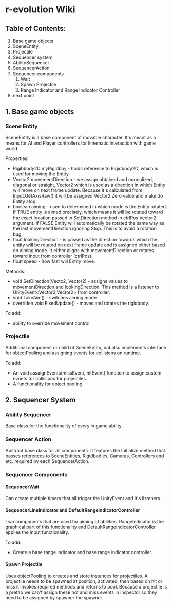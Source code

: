 # r-evolution Wiki



## Table of Contents:

1.  Base game objects
   1.  SceneEntity
   2.  Projectile
2.  Sequencer system
   1. AbilitySequencer
   2. SequencerAction
   3. Sequencer components
      1. Wait
      2. Spawn Projectile
      3. Range Indicator and Range Indicator Controller
3.  next point





## 1. Base game objects

### Scene Entity

SceneEntity is a base component of movable character. It's meant as a means for AI and Player controllers for kinematic interaction with game world. 

Properties:

- Rigibbody2D myRigidboy - holds reference to Rigidbody2D, which is used for moving the Entity.
- Vector2 movementDirection - we assign obtained and normalized, diagonal or straight, Vector2 which is used as a direction in which Entity will move on next frame update. Because it's calculated from Input.GetAxisRaw() it will be assigned Vector2.Zero value and make do Entity stop.
- boolean aiming - used to determined in which mode is the Entity rotated. If TRUE entity is aimed precisely, which means it will be rotated toward the exact location passed in SetDirection method in ctrlPos Vector2 argument. If FALSE Entity will automatically be rotated the same way as the last movementDirection ignoring Stop. This is to avoid a rotation bug.
- float lookingDirection - is passed as the direction towards which the entity will be rotated on next frame update and is assigned either based on aiming mode. It either aligns with movementDirection or rotates toward input from controller (ctrlPos).
- float speed - how fast will Entity move.

Methods:

- void SetDirection(Vecto2, Vector2) - assigns values to movementDirection and lookingDirection. This method is a listener to UnityEvent<Vector2,Vector2> from controller. 
- void TakeAim() - switches aiming mode. 
- overriden void FixedUpdate() - moves and rotates the rigidbody.

To add:

- ability to override movement control. 

### Projectile

Additional component or child of SceneEntity, but also implements interface for objectPooling and assigning events for collisions on runtime.

To add:

- An void assaignEvents(missEvent, hitEvent) function to assign custom evnets for collisions for projectiles.
- A functionality for object pooling

## 2. Sequencer System

### Ability Sequencer

Base class for the functionality of every in game ability. 

### Sequencer Action

Abstract base class for all components. It features the Initialize method that passes references to SceneEntities, Rigidbodies, Cameras, Controllers and etc. required by each SequencerAction.

### Sequencer Components

#### SequencerWait

Can create multiple timers that all trigger the UnityEvent and it's listeners.

#### SequencerLineIndicator and DefaultRangeIndicatorController

Two components that are used for aiming of abilities. RangeIndicator is the graphical part of this functionality and DefaultRangeIndicatorController applies the input functionality.

To add:

- Create a base range indicator and base range indicator controller.

#### Spawn Projectile

Uses objectPooling to creates and store instances for projectiles. A projectile needs to be spawned at position, activated, then based on hit or miss it invokes required methods and returns to pool. Because a projectile is a prefab we can't assign these hot and miss events in inspector so they need to be assigned by spawner the spawner.



